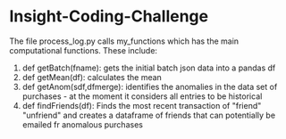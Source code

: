 # Insight-Coding-Challenge

The file process_log.py calls my_functions which has the main computational functions. These include: 

1. def getBatch(fname): gets the initial batch json data into a pandas df 
2. def getMean(df): calculates the mean  
3. def getAnom(sdf,dfmerge): identifies the anomalies in the data set of purchases - at the moment it considers all entries to be historical 
4. def findFriends(df): Finds the most recent transaction of "friend" "unfriend" and creates a dataframe of friends that can potentially be emailed fr anomalous purchases 
